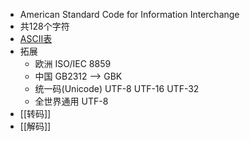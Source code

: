 - American Standard Code for Information Interchange
- 共128个字符
- [ASCII表](https://www.runoob.com/w3cnote/ascii.html)
- 拓展
	- 欧洲 ISO/IEC 8859
	- 中国 GB2312 --> GBK
	- 统一码(Unicode) UTF-8 UTF-16 UTF-32
	- 全世界通用 UTF-8
- [[转码]]
- [[解码]]